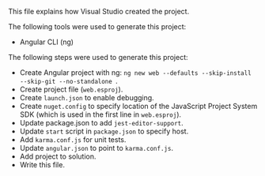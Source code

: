 This file explains how Visual Studio created the project.

The following tools were used to generate this project:
- Angular CLI (ng)

The following steps were used to generate this project:
- Create Angular project with ng: `ng new web --defaults --skip-install --skip-git --no-standalone `.
- Create project file (`web.esproj`).
- Create `launch.json` to enable debugging.
- Create `nuget.config` to specify location of the JavaScript Project System SDK (which is used in the first line in `web.esproj`).
- Update package.json to add `jest-editor-support`.
- Update `start` script in `package.json` to specify host.
- Add `karma.conf.js` for unit tests.
- Update `angular.json` to point to `karma.conf.js`.
- Add project to solution.
- Write this file.
